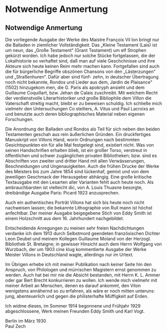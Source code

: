 # Notwendige Anmertung

## Notwendige Anmertung

Die vorliegende Ausgabe der Werke des Maistre François Vil lon bringt nur die Balladen in ziemlicher Vollständigkeit. Das „Kleine Testament \(Lais\) ist um neun, das „Große Testament“ \(Grant Testament\) um elf Strophen gekürzt worden. Ich habe jedoch nur solche Stücke fortgelassen, die der Lokalhistorie so verhaftet sind, daß man auf viele Geschchnisse und ihre Akteure sich heute keinen Reim mehr machen kann. Fortgefallen sind auch die für bürgerliche Begriffe obszönen Chansons von den „Lästerzungen“ und „Straßenhuren“. Dafür aber sind fünf- zehn, in deutscher Übertragung noch nicht bekannte, Rondos und Lieder aus dem, Jardin de Plaisance" \(1502\) hinzugekom men, die G. Paris als apokryph ansieht und dem Guillaume Coquillart, bzw. Jehan de Calais zuschreibt. Mit welchem Recht der verdienstvolle Literarhistoriker und große Bibliophile dem Villon die Vaterschaft streitig macht, bleibt er zu beweisen schuldig. Ich schließe mich vielmehr den Untersuchungen Co stelliers, A. Vitus und Paul Lacroixs an und benutzte auch deren bibliographisches Material neben eigenen Forschungen.

 Die Anordnung der Balladen und Rondos als Teil für sich neben den beiden Testamenten geschah aus rein äußerlichen Gründen. Ein druckfertiges Manuskript von Villons Hand, worin Ordnungen nach bestimmten Gesichtspunkten ein für alle Mal festgelegt sind, existiert nicht. Was von seinen Handschrifien erhalten blieb, ist ein großer Torso, verstreut in öffentlichen und schwer zugänglichen privaten Bibliotheken; bzw. sind es Abschriften von zweiter und dritter Hand mit allen Verwässerungen, Beschneidungen und Ungenauigkeiten. Auch die frühen Drucke der Werke des Meisters bis zum Jahre 1854 sind lückenhaf, gemixt und von dem jeweiligen Geschmack der Herausgeber abhängig. Eine große kritische Textausgabe mit den Lesarten aller Varianten fehlt auch heute noch. Als ambrauchbarsten ist vielleicht dic, von A. Louis Thuasne besorgte, dreibändige Ausgabe Paris: Picard 1923 anzusprechen.

Auch ein authentisches Porträt Villons hat sich bis heute noch nicht nachweisen lassen; die bekannte Lithographie von Rull mann ist höchst anfechtbar. Der meiner Ausgabe beigegebene Stich von Eddy Smith ist einem Holzschnitt aus dem 16. Jahrhundert nachgebildet.

Entscheidende Anregungen zu meinen sehr freien Nachdichtungen verdanke ich dem 1913 durch Selbstmord geendeten französischen Dichter Leon Deubel und meinem Kollegen Guillaume Moland von der Herzogl. Bibliothek St. Bretaigne; in gewisser Hinsicht auch dem Herrn Wolfgang von Wurzbach, der um 1903 cine klug kommentierte Ausgabe der Werke  Meister Villons in Deutschland wagte, allerdings nur im Urtext.

Im Übrigen erhebe ich mit meiner Publikation nach keiner Seite hin den Anspruch, von Philologen und mürrischen Magistern ernst genommen zu werden. Auch hat bei mir nie die Absicht bestanden, mit Herrn K. L. Ammer oder gar Bert Brecht konkurrieren zu wollen. Ich wende mich vielmehr mit meiner Arbeit an Menschen, denen es darauf ankommt, den Vilon wenigstens annähernd so zu erfahren, als wäre er noch mitten unteruns: jung, abenteuerlich und gegen die philisterhafte Müffigkeit auf Erden.

Ich widme dieses, im Sommer 1914 begonnene und Frühjahr 1929 abgeschlossene, Werk meinen Freunden Eddy Smith und Karl Vogt.

Berlin im März 1930  
Paul Zech

